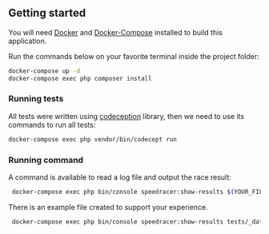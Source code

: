 ## Getting started

You will need [Docker](https://www.docker.com/get-started) and [Docker-Compose](https://docs.docker.com/compose/) installed to build this application.

Run the commands below on your favorite terminal inside the project folder:
 
```bash
docker-compose up -d
docker-compose exec php composer install
```

### Running tests
All tests were written using [codeception](https://codeception.com) library, then we need to use its commands to run all tests:

```bash
docker-compose exec php vendor/bin/codecept run
``` 

### Running command

A command is available to read a log file and output the race result:

```bash
 docker-compose exec php bin/console speedracer:show-results $(YOUR_FILE)
```
There is an example file created to support your experience.

```bash
 docker-compose exec php bin/console speedracer:show-results tests/_data/race.log
```
